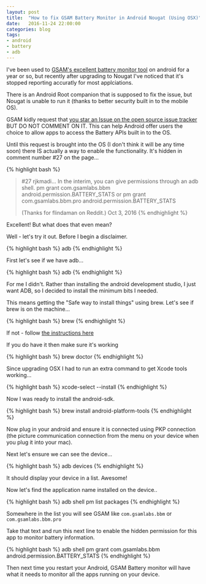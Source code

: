 ```yaml
---
layout: post
title:  "How to fix GSAM Battery Monitor in Android Nougat (Using OSX)"
date:   2016-11-24 22:00:00
categories: blog
tags:
- android
- battery
- adb
---
```


I've been used to <a href="https://play.google.com/store/apps/details?id=com.gsamlabs.bbm&hl=en">GSAM's excellent battery monitor tool</a> on android for a year or so, but recently after upgrading to Nougat I've noticed that it's stopped reporting accuratly for most applciations.

There is an Android Root companion that is supposed to fix the issue, but Nougat is unable to run it (thanks to better security built in to the mobile OS).

GSAM kidly request that <a href="https://code.google.com/p/android/issues/detail?id=211629">you star an Issue on the open source issue tracker</a> BUT DO NOT COMMENT ON IT. This can help Android offer users the choice to allow apps to access the Battery APIs built in to the OS.

Until this request is brought into the OS (I don't think it will be any time soon) there IS actually a way to enable the functionality. It's hidden in comment number #27 on the page...

{% highlight bash %}
 > #27 rjkmadi...
 > In the interim, you can give permissions through an adb shell.
 > pm grant com.gsamlabs.bbm android.permission.BATTERY_STATS
 > or pm grant com.gsamlabs.bbm.pro android.permission.BATTERY_STATS
 >
 > (Thanks for flindaman on Reddit.)
 > Oct 3, 2016
{% endhighlight %}

Excellent! But what does that even mean?

Well - let's try it out. Before I begin a disclaimer.

{% highlight bash %}
adb
{% endhighlight %}

First let's see if we have adb...

{% highlight bash %}
adb
{% endhighlight %}

For me I didn't. Rather than installing the android development studio, I just want ADB, so I decided to install the minimum bits I needed.

This means getting the "Safe way to install things" using brew. Let's see if brew is on the machine...

{% highlight bash %}
brew
{% endhighlight %}

If not - follow <a href="http://brew.sh/">the instructions here</a>

If you do have it then make sure it's working

{% highlight bash %}
brew doctor
{% endhighlight %}

Since upgrading OSX I had to run an extra command to get Xcode tools working...

{% highlight bash %}
xcode-select --install
{% endhighlight %}

Now I was ready to install the android-sdk.

{% highlight bash %}
brew install android-platform-tools
{% endhighlight %}

Now plug in your android and ensure it is connected using PKP connection (the picture communication connection from the menu on your device when you plug it into your mac).

Next let's ensure we can see the device...

{% highlight bash %}
adb devices
{% endhighlight %}

It should display your device in a list. Awesome!

Now let's find the application name installed on the device..

{% highlight bash %}
adb shell pm list packages
{% endhighlight %}

Somewhere in the list you will see GSAM like <code>com.gsamlabs.bbm</code> or <code>com.gsamlabs.bbm.pro</code>

Take that text and run this next line to enable the hidden permission for this app to monitor battery information.

{% highlight bash %}
adb shell pm grant com.gsamlabs.bbm android.permission.BATTERY_STATS
{% endhighlight %}

Then next time you restart your Android, GSAM Battery monitor will have what it needs to monitor all the apps running on your device.
